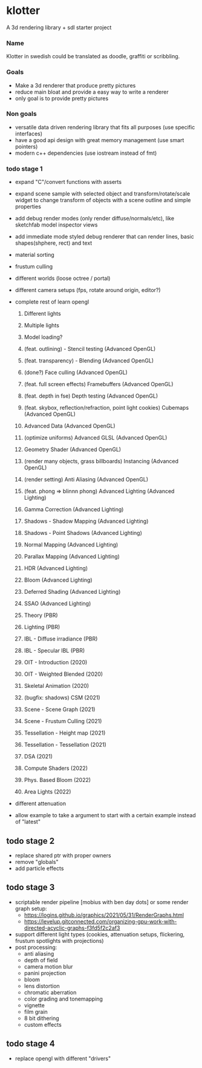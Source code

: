 # klotter

A 3d rendering library + sdl starter project

### Name

Klotter in swedish could be translated as doodle, graffiti or scribbling.

### Goals

- Make a 3d renderer that produce pretty pictures
- reduce main bloat and provide a easy way to write a renderer
- only goal is to provide pretty pictures

### Non goals

- versatile data driven rendering library that fits all purposes (use specific interfaces)
- have a good api design with great memory management (use smart pointers)
- modern c++ dependencies (use iostream instead of fmt)

### todo stage 1

- expand "C"/convert functions with asserts
- expand scene sample with selected object and transform/rotate/scale widget to change transform of objects with a scene outline and simple properties
- add debug render modes (only render diffuse/normals/etc), like sketchfab model inspector views
- add immediate mode styled debug renderer that can render lines, basic shapes(shphere, rect) and text
- material sorting
- frustum culling
- different worlds (loose octree / portal)
- different camera setups (fps, rotate around origin, editor?)
- complete rest of learn opengl

  1. Different lights
  1. Multiple lights
  1. Model loading?

  1. (feat. outlining) - Stencil testing (Advanced OpenGL)
  1. (feat. transparency) - Blending (Advanced OpenGL)
  1. (done?) Face culling (Advanced OpenGL)
  1. (feat. full screen effects) Framebuffers (Advanced OpenGL)
  1. (feat. depth in fse) Depth testing (Advanced OpenGL)
  1. (feat. skybox, reflection/refraction, point light cookies) Cubemaps (Advanced OpenGL)
  1. Advanced Data (Advanced OpenGL)
  1. (optimize uniforms) Advanced GLSL (Advanced OpenGL)
  1. Geometry Shader (Advanced OpenGL)
  1. (render many objects, grass billboards) Instancing (Advanced OpenGL)
  1. (render setting) Anti Aliasing (Advanced OpenGL)

  1. (feat. phong => blinnn phong) Advanced Lighting (Advanced Lighting)
  1. Gamma Correction (Advanced Lighting)
  1. Shadows - Shadow Mapping (Advanced Lighting)
  1. Shadows - Point Shadows (Advanced Lighting)
  1. Normal Mapping (Advanced Lighting)
  1. Parallax Mapping (Advanced Lighting)
  1. HDR (Advanced Lighting)
  1. Bloom (Advanced Lighting)
  1. Deferred Shading (Advanced Lighting)
  1. SSAO (Advanced Lighting)

  1. Theory (PBR)
  1. Lighting (PBR)
  1. IBL - Diffuse irradiance (PBR)
  1. IBL - Specular IBL (PBR)

  1. OIT - Introduction (2020)
  1. OIT - Weighted Blended (2020)
  1. Skeletal Animation (2020)
  1. (bugfix: shadows) CSM (2021)
  1. Scene - Scene Graph (2021)
  1. Scene - Frustum Culling (2021)
  1. Tessellation - Height map (2021)
  1. Tessellation - Tessellation (2021)
  1. DSA (2021)
  1. Compute Shaders (2022)
  1. Phys. Based Bloom (2022)
  1. Area Lights (2022)

- different attenuation
- allow example to take a argument to start with a certain example instead of "latest"

## todo stage 2

- replace shared ptr with proper owners
- remove "globals"
- add particle effects

## todo stage 3

- scriptable render pipeline [mobius with ben day dots]
  or some render graph setup:
  - https://logins.github.io/graphics/2021/05/31/RenderGraphs.html
  - https://levelup.gitconnected.com/organizing-gpu-work-with-directed-acyclic-graphs-f3fd5f2c2af3
- support different light types (cookies, attenuation setups, flickering, frustum spotlights with projections)
- post processing:
  - anti aliasing
  - depth of field
  - camera motion blur
  - panini projection
  - bloom
  - lens distortion
  - chromatic aberration
  - color grading and tonemapping
  - vignette
  - film grain
  - 8 bit dithering
  - custom effects

## todo stage 4

- replace opengl with different "drivers"
